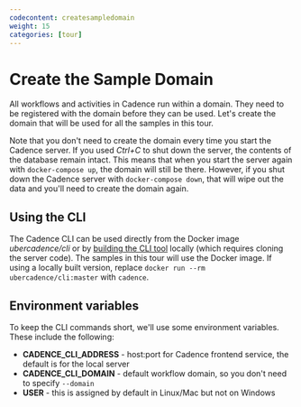 ```yaml
---
codecontent: createsampledomain
weight: 15
categories: [tour]
---
```


# Create the Sample Domain

All workflows and activities in Cadence run within a domain. They need to be registered with the domain before 
they can be used. Let's create the domain that will be used for all the samples in this tour.

Note that you don't need to create the domain every time you start the Cadence server. If you used *Ctrl+C* to 
shut down the server, the contents of the database remain intact. This means that when you start the server 
again with `docker-compose up`, the domain will still be there. However, if you shut down the Cadence server 
with `docker-compose down`, that will wipe out the data and you'll need to create the domain again.

## Using the CLI

The Cadence CLI can be used directly from the Docker image *ubercadence/cli* or by 
[building the CLI tool](https://github.com/uber/cadence/tree/master/tools/cli#how) locally (which requires 
cloning the server code). The samples in this tour will use the Docker image. If using a locally built 
version, replace `docker run --rm ubercadence/cli:master` with `cadence`.

## Environment variables

To keep the CLI commands short, we'll use some environment variables. These include the following:

- **CADENCE_CLI_ADDRESS** - host:port for Cadence frontend service, the default is for the local server
- **CADENCE_CLI_DOMAIN** - default workflow domain, so you don't need to specify `--domain`
- **USER** - this is assigned by default in Linux/Mac but not on Windows
